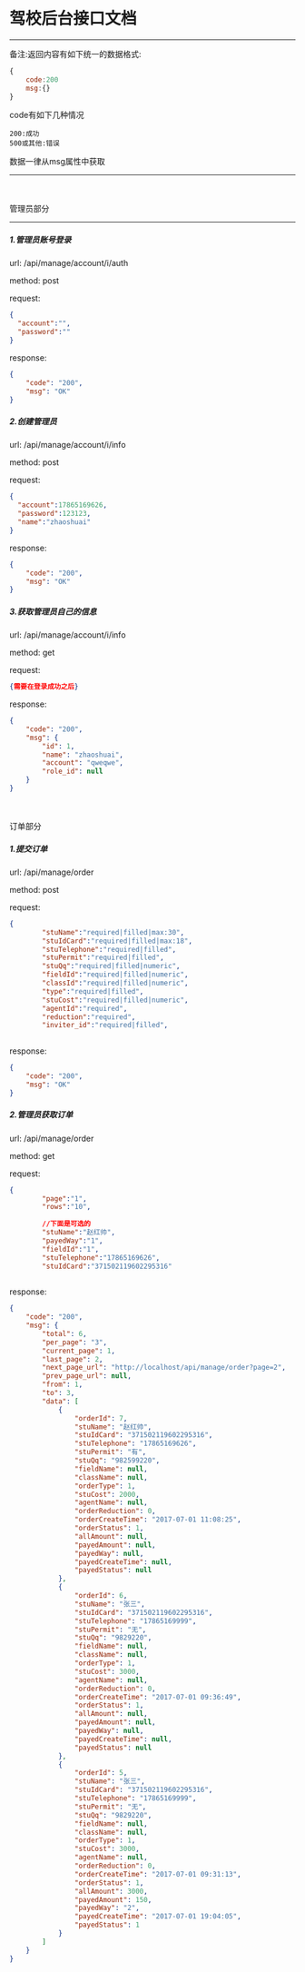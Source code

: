 驾校后台接口文档
===================
***
备注:返回内容有如下统一的数据格式:
``` javascript
{
    code:200
    msg:{}
}
```
code有如下几种情况
```
200:成功
500或其他:错误
```
数据一律从msg属性中获取
***
<br/>
<br/>
管理员部分

-------
#####  1.管理员账号登录
url: /api/manage/account/i/auth

method: post

request: 
```json
{
  "account":"",
  "password":""
}
```

response:
```json
{
    "code": "200",
    "msg": "OK"
}
```


#####  2.创建管理员
url: /api/manage/account/i/info

method: post

request: 
```json
{
  "account":17865169626,
  "password":123123,
  "name":"zhaoshuai"
}
```

response:
```json
{
    "code": "200",
    "msg": "OK"
}
```

#####  3.获取管理员自己的信息
url: /api/manage/account/i/info

method: get

request: 
```json
{需要在登录成功之后}
```
response:
```json
{
    "code": "200",
    "msg": {
        "id": 1,
        "name": "zhaoshuai",
        "account": "qweqwe",
        "role_id": null
    }
}
```

<br/>
<br/>
订单部分

#####  1.提交订单
url: /api/manage/order

method: post

request: 
```json
{
        "stuName":"required|filled|max:30",
        "stuIdCard":"required|filled|max:18",
        "stuTelephone":"required|filled",
        "stuPermit":"required|filled",
        "stuQq":"required|filled|numeric",
        "fieldId":"required|filled|numeric",
        "classId":"required|filled|numeric",
        "type":"required|filled",
        "stuCost":"required|filled|numeric",
        "agentId":"required",
        "reduction":"required",
        "inviter_id":"required|filled",
  
```

response:
```json
{
    "code": "200",
    "msg": "OK"
}
```
#####  2.管理员获取订单
url: /api/manage/order

method: get

request: 
```json
{
        "page":"1",
        "rows":"10",
     
        //下面是可选的 
        "stuName":"赵红帅",
        "payedWay":"1",
        "fieldId":"1",
        "stuTelephone":"17865169626",
        "stuIdCard":"371502119602295316"
  
```

response:
```json
{
    "code": "200",
    "msg": {
        "total": 6,
        "per_page": "3",
        "current_page": 1,
        "last_page": 2,
        "next_page_url": "http://localhost/api/manage/order?page=2",
        "prev_page_url": null,
        "from": 1,
        "to": 3,
        "data": [
            {
                "orderId": 7,
                "stuName": "赵红帅",
                "stuIdCard": "371502119602295316",
                "stuTelephone": "17865169626",
                "stuPermit": "有",
                "stuQq": "982599220",
                "fieldName": null,
                "className": null,
                "orderType": 1,
                "stuCost": 2000,
                "agentName": null,
                "orderReduction": 0,
                "orderCreateTime": "2017-07-01 11:08:25",
                "orderStatus": 1,
                "allAmount": null,
                "payedAmount": null,
                "payedWay": null,
                "payedCreateTime": null,
                "payedStatus": null
            },
            {
                "orderId": 6,
                "stuName": "张三",
                "stuIdCard": "371502119602295316",
                "stuTelephone": "17865169999",
                "stuPermit": "无",
                "stuQq": "9829220",
                "fieldName": null,
                "className": null,
                "orderType": 1,
                "stuCost": 3000,
                "agentName": null,
                "orderReduction": 0,
                "orderCreateTime": "2017-07-01 09:36:49",
                "orderStatus": 1,
                "allAmount": null,
                "payedAmount": null,
                "payedWay": null,
                "payedCreateTime": null,
                "payedStatus": null
            },
            {
                "orderId": 5,
                "stuName": "张三",
                "stuIdCard": "371502119602295316",
                "stuTelephone": "17865169999",
                "stuPermit": "无",
                "stuQq": "9829220",
                "fieldName": null,
                "className": null,
                "orderType": 1,
                "stuCost": 3000,
                "agentName": null,
                "orderReduction": 0,
                "orderCreateTime": "2017-07-01 09:31:13",
                "orderStatus": 1,
                "allAmount": 3000,
                "payedAmount": 150,
                "payedWay": "2",
                "payedCreateTime": "2017-07-01 19:04:05",
                "payedStatus": 1
            }
        ]
    }
}
```
